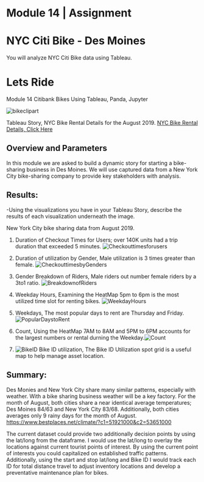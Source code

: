 # Module 14 | Assignment
# NYC Citi Bike - Des Moines

You will analyze NYC Citi Bike data using Tableau.

# Lets Ride

Module 14 Citibank Bikes
Using Tableau, Panda, Jupyter

![bikeclipart](https://github.com/JimmyJ-D/BikeSharing/blob/main/images/bikeclipart.png)

Tableau Story, NYC Bike Rental Details for the August 2019. [NYC Bike Rental Details, Click Here](https://public.tableau.com/profile/jimmy.jordan#!/vizhome/UpdatedChallengeModule14/NYCBikeDetails?publish=yes)

## Overview and Parameters

In this module we are asked to build a dynamic story for starting a bike-sharing business in Des Moines. We will use  captured data from a New York City bike-sharing company to provide key stakeholders with analysis.

## Results:
-Using the visualizations you have in your Tableau Story, describe the results of each visualization underneath the image.

New York City bike sharing data from August 2019.


1. Duration of Checkout Times for Users; over 140K units had a trip duration that exceeded 5 minutes. ![Checkouttimesforusers](https://github.com/JimmyJ-D/BikeSharing/blob/main/images/checkouttimesforusers.png)

2. Duration of utilization by Gender, Male utilization is 3 times greater than female. ![CheckouttimesbyGenders](https://github.com/JimmyJ-D/BikeSharing/blob/main/images/CheckouttimesbyGenders.png)

3. Gender Breakdown of Riders, Male riders out number female riders by a 3to1 ratio. ![BreakdownofRiders](https://github.com/JimmyJ-D/BikeSharing/blob/main/images/BreakdownofRiders.png)

4. Weekday Hours, Examining the HeatMap 5pm to 6pm is the most utilized time slot for renting bikes. ![WeekdayHours](https://github.com/JimmyJ-D/BikeSharing/blob/main/images/WeekdayHours.png)

5. Weekdays, The most popular days to rent are Thursday and Friday. ![PopularDaystoRent](https://github.com/JimmyJ-D/BikeSharing/blob/main/images/PopularDaystoRent.png)

6. Count, Using the HeatMap 7AM to 8AM and 5PM to 6PM accounts for the largest numbers or rental durning the Weekday.![Count](https://github.com/JimmyJ-D/BikeSharing/blob/main/images/Count.png)

7. ![BikeID](https://github.com/JimmyJ-D/BikeSharing/blob/main/images/BikeID.png) Bike ID utilization, The Bike ID Utilization spot grid is a useful map to help manage asset location. 


## Summary:
Des Monies and New York City share many similar patterns, especially with weather. With a bike sharing business weather will be a key factory. For the month of August, both cities share a near identical average temperatures; Des Moines 84/63 and New York City 83/68. Additionally, both cities averages only 9 rainy days for the month of August. https://www.bestplaces.net/climate/?c1=51921000&c2=53651000

The current dataset could provide two additionally decision points by using the lat/long from the dataframe.  I would use the lat/long to overlay the locations against current tourist points of interest. By using the current point of interests you could capitalized on established traffic patterns.  Additionally, using the start and stop lat/long and Bike ID I would track each ID for total distance travel to adjust inventory locations and develop a preventative maintenance plan for bikes.
